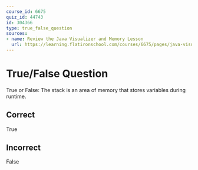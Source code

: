 ```yaml
---
course_id: 6675
quiz_id: 44743
id: 304366
type: true_false_question
sources:
- name: Review the Java Visualizer and Memory Lesson
  url: https://learning.flatironschool.com/courses/6675/pages/java-visualizer-and-memory?module_item_id=535467
---
```


# True/False Question

True or False: The stack is an area of memory that stores variables during
runtime.

## Correct

True

## Incorrect

False
